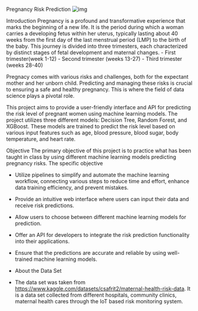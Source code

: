 Pregnancy Risk Prediction  ![img](https://github.com/user-attachments/assets/4ae07dc4-3f4b-4257-b093-96a65da6784c)


 

Introduction
Pregnancy is a profound and transformative experience that marks the beginning of a new life. It is the period during which a woman carries a developing fetus within her uterus, typically lasting about 40 weeks from the first day of the last menstrual period (LMP) to the birth of the baby. This journey is divided into three trimesters, each characterized by distinct stages of fetal development and maternal changes.
    - First trimester(week 1-12)
    - Second trimester (weeks 13-27)
    - Third trimester (weeks 28-40)

Pregnacy comes with various risks and challenges, both for the expectant mother and her unborn child. Predicting and managing these risks is crucial to ensuring a safe and healthy pregnancy. This is where the field of data science plays a pivotal role.

This project aims to provide a user-friendly interface and API for predicting the risk level of pregnant women using machine learning models. The project utilizes three different models: Decision Tree, Random Forest, and XGBoost. These models are trained to predict the risk level based on various input features such as age, blood pressure, blood sugar, body temperature, and heart rate. 


Objective
The primary objective of this project is to practice what has been taught in class by using different machine learning models predicting pregnancy risks.
The specific objective
- Utilize pipelines to simplify and automate the machine learning workflow, connecting various steps to reduce time and effort, enhance data training efficiency, and prevent mistakes.
- Provide an intuitive web interface where users can input their data and receive risk predictions.
- Allow users to choose between different machine learning models for prediction.
- Offer an API for developers to integrate the risk prediction functionality into their applications.
- Ensure that the predictions are accurate and reliable by using well-trained machine learning models.

- About the Data Set
- The data set was taken from https://www.kaggle.com/datasets/csafrit2/maternal-health-risk-data. It is a data set collected from different hospitals, community clinics, maternal health cares through the IoT based risk monitoring system.
